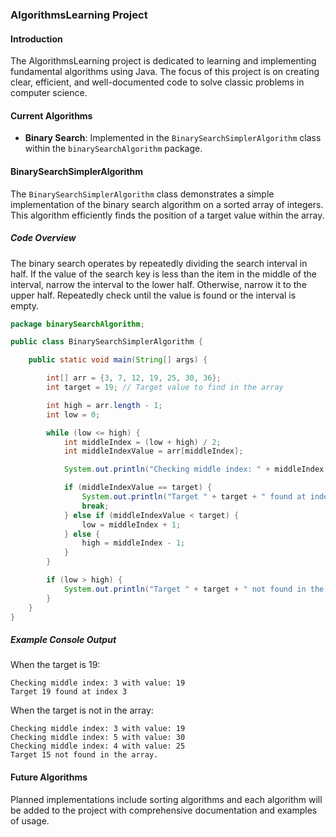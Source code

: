 ### AlgorithmsLearning Project

#### Introduction
The AlgorithmsLearning project is dedicated to learning and implementing fundamental algorithms using Java. The focus of this project is on creating clear, efficient, and well-documented code to solve classic problems in computer science.

#### Current Algorithms
- **Binary Search**: Implemented in the `BinarySearchSimplerAlgorithm` class within the `binarySearchAlgorithm` package.

#### BinarySearchSimplerAlgorithm
The `BinarySearchSimplerAlgorithm` class demonstrates a simple implementation of the binary search algorithm on a sorted array of integers. This algorithm efficiently finds the position of a target value within the array.

##### Code Overview
The binary search operates by repeatedly dividing the search interval in half. If the value of the search key is less than the item in the middle of the interval, narrow the interval to the lower half. Otherwise, narrow it to the upper half. Repeatedly check until the value is found or the interval is empty.

```java
package binarySearchAlgorithm;

public class BinarySearchSimplerAlgorithm {

    public static void main(String[] args) {

        int[] arr = {3, 7, 12, 19, 25, 30, 36};
        int target = 19; // Target value to find in the array

        int high = arr.length - 1;
        int low = 0;

        while (low <= high) {
            int middleIndex = (low + high) / 2;
            int middleIndexValue = arr[middleIndex];

            System.out.println("Checking middle index: " + middleIndex + " with value: " + middleIndexValue);

            if (middleIndexValue == target) {
                System.out.println("Target " + target + " found at index " + middleIndex);
                break;
            } else if (middleIndexValue < target) {
                low = middleIndex + 1;
            } else {
                high = middleIndex - 1;
            }
        }

        if (low > high) {
            System.out.println("Target " + target + " not found in the array.");
        }
    }
}
```

##### Example Console Output
When the target is 19:
```
Checking middle index: 3 with value: 19
Target 19 found at index 3
```

When the target is not in the array:
```
Checking middle index: 3 with value: 19
Checking middle index: 5 with value: 30
Checking middle index: 4 with value: 25
Target 15 not found in the array.
```

#### Future Algorithms
Planned implementations include sorting algorithms and each algorithm will be added to the project with comprehensive documentation and examples of usage.

